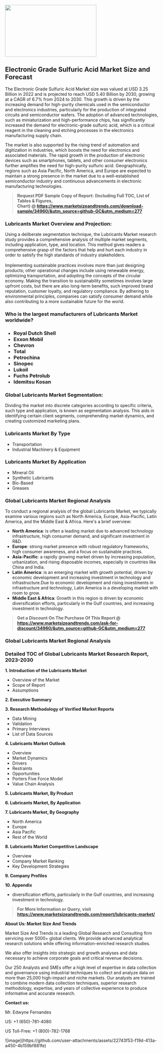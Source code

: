 <p><img class="alignnone size-medium wp-image-20088" src="https://ffe5etoiles.com/wp-content/uploads/2024/12/MST1-300x171.png" alt="" width="300" height="171" /></p><h2>Electronic Grade Sulfuric Acid Market Size and Forecast</h2><p>The Electronic Grade Sulfuric Acid Market size was valued at USD 3.25 Billion in 2022 and is projected to reach USD 5.40 Billion by 2030, growing at a CAGR of 6.7% from 2024 to 2030. This growth is driven by the increasing demand for high-purity chemicals used in the semiconductor and electronics industries, particularly for the production of integrated circuits and semiconductor wafers. The adoption of advanced technologies, such as miniaturization and high-performance chips, has significantly increased the demand for electronic-grade sulfuric acid, which is a critical reagent in the cleaning and etching processes in the electronics manufacturing supply chain.</p><p>The market is also supported by the rising trend of automation and digitization in industries, which boosts the need for electronics and associated materials. The rapid growth in the production of electronic devices such as smartphones, tablets, and other consumer electronics further amplifies the need for high-purity sulfuric acid. Geographically, regions such as Asia Pacific, North America, and Europe are expected to maintain a strong presence in the market due to a well-established semiconductor industry and continuous advancements in electronic manufacturing technologies.</p></p><blockquote id="" class=""><strong>Request PDF Sample Copy of Report: (Including Full TOC, List of Tables &amp; Figures, Chart)&nbsp;@&nbsp;<strong><a href="https://www.marketsizeandtrends.com/download-sample/34960/&utm_source=github-GC&utm_medium=277" target="_blank">https://www.marketsizeandtrends.com/download-sample/34960/&utm_source=github-GC&utm_medium=277</a></strong></strong></blockquote><h3 id="" class="">Lubricants Market&nbsp;Overview and Projection:</h3><p id="" class="">Using a deliberate segmentation technique, the Lubricants Market research study provides a comprehensive analysis of multiple market segments, including application, type, and location. This method gives readers a comprehensive grasp of the factors that help and hurt each industry in order to satisfy the high standards of industry stakeholders. <br /> <br />Implementing sustainable practices involves more than just designing products; other operational changes include using renewable energy, optimizing transportation, and adopting the concepts of the circular economy. Making the transition to sustainability sometimes involves large upfront costs, but there are also long-term benefits, such improved brand reputation, customer loyalty, and regulatory compliance. By adhering to environmental principles, companies can satisfy consumer demand while also contributing to a more sustainable future for the world.</p><h3 id="" class="">Who is the largest manufacturers of&nbsp;Lubricants Market worldwide?</h3><h3 class=""><p><ul><li>Royal Dutch Shell </li><li> Exxon Mobil </li><li> Chevron </li><li> Total </li><li> Petrochina </li><li> Sinopec </li><li> Lukoil </li><li> Fuchs Petrolub </li><li> Idemitsu Kosan</li></ul></p></h3><h3 id="" class="">Global&nbsp;Lubricants Market Segmentation:</h3><p id="" class="">Dividing the market into discrete categories according to specific criteria, such type and application, is known as segmentation analysis. This aids in identifying certain client segments, comprehending market dynamics, and creating customized marketing plans.</p><h3 id="" class="">Lubricants Market&nbsp;By Type</h3><p><p><ul><li>Transportation </li><li> Industrial Machinery & Equipment</p></li></ul></p></p><h3 id="" class="">Lubricants Market&nbsp;By Application</h3><p class=""><p><ul><li>Mineral Oil </li><li> Synthetic Lubricants </li><li> Bio-Based </li><li> Greases</li></ul></p></p><h3 id="" class="">Global Lubricants Market Regional Analysis</h3><p id="" class="">To conduct a regional analysis of the global Lubricants Market, we typically examine various regions such as North America, Europe, Asia-Pacific, Latin America, and the Middle East &amp; Africa. Here's a brief overview:</p><ul><li><strong>North America</strong>: is often a leading market due to advanced technology infrastructure, high consumer demand, and significant investment in R&amp;D.</li><li><strong>Europe</strong>: strong market presence with robust regulatory frameworks, high consumer awareness, and a focus on sustainable practices.</li><li><strong>Asia-Pacific</strong>: a rapidly growing market driven by increasing population, urbanization, and rising disposable incomes, especially in countries like China and India.</li><li><strong>Latin America</strong>: is an emerging market with growth potential, driven by economic development and increasing investment in technology and infrastructure.Due to economic development and rising investments in infrastructure and technology, Latin America is a developing market with room to grow.</li><li><strong>Middle East &amp; Africa</strong>: Growth in this region is driven by economic diversification efforts, particularly in the Gulf countries, and increasing investment in technology.</li></ul><blockquote id="" class=""><strong>Get a Discount On The Purchase Of This Report @ <strong><a href="https://www.marketsizeandtrends.com/ask-for-discount/34960/&utm_source=github-GC&utm_medium=277" target="_blank">https://www.marketsizeandtrends.com/ask-for-discount/34960/&utm_source=github-GC&utm_medium=277</a></strong></strong></blockquote><h3 id="" class="">Global Lubricants Market Regional Analysis</h3><h3 id="" class="">Detailed TOC of Global Lubricants Market Research Report, 2023-2030</h3><p id="" class=""><strong>1. Introduction of the Lubricants Market</strong></p><ul><li>Overview of the Market</li><li>Scope of Report</li><li>Assumptions</li></ul><p id="" class=""><strong>2. Executive Summary</strong></p><p id="" class=""><strong>3. Research Methodology of Verified Market Reports</strong></p><ul><li>Data Mining</li><li>Validation</li><li>Primary Interviews</li><li>List of Data Sources</li></ul><p id="" class=""><strong>4. Lubricants Market Outlook</strong></p><ul><li>Overview</li><li>Market Dynamics</li><li>Drivers</li><li>Restraints</li><li>Opportunities</li><li>Porters Five Force Model</li><li>Value Chain Analysis</li></ul><p id="" class=""><strong>5. Lubricants Market, By Product</strong></p><p id="" class=""><strong>6. Lubricants Market, By Application</strong></p><p id="" class=""><strong>7. Lubricants Market, By Geography</strong></p><ul><li>North America</li><li>Europe</li><li>Asia Pacific</li><li>Rest of the World</li></ul><p id="" class=""><strong>8. Lubricants Market Competitive Landscape</strong></p><ul><li>Overview</li><li>Company Market Ranking</li><li>Key Development Strategies</li></ul><p id="" class=""><strong>9. Company Profiles</strong></p><p id="" class=""><strong>10. Appendix</strong></p><ul><li>diversification efforts, particularly in the Gulf countries, and increasing investment in technology.</li></ul><blockquote id="" class=""><strong>For More Information or Query, visit <strong><strong><a href="https://www.marketsizeandtrends.com/report/lubricants-market/" target="_blank">https://www.marketsizeandtrends.com/report/lubricants-market/</a></strong></strong></strong></blockquote><p id="" class=""><strong>About Us: Market Size And Trends</strong></p><p id="" class="">Market Size And Trends is a leading Global Research and Consulting firm servicing over 5000+ global clients. We provide advanced analytical research solutions while offering information-enriched research studies.</p><p id="" class="">We also offer insights into strategic and growth analyses and data necessary to achieve corporate goals and critical revenue decisions.</p><p id="" class="">Our 250 Analysts and SMEs offer a high level of expertise in data collection and governance using industrial techniques to collect and analyze data on more than 25,000 high-impact and niche markets. Our analysts are trained to combine modern data collection techniques, superior research methodology, expertise, and years of collective experience to produce informative and accurate research.</p><p id="" class=""><strong>Contact us:</strong></p><p id="" class="">Mr. Edwyne Fernandes</p><p id="" class="">US: +1 (650)-781-4080</p><p id="" class="">US Toll-Free: +1 (800)-782-1768</p>
![image](https://github.com/user-attachments/assets/22743f53-f19d-413a-a450-4b159bf881fe)

